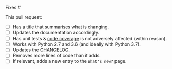 Fixes #

This pull request:
- [ ] Has a title that summarises what is changing.
- [ ] Updates the documentation accordingly.
- [ ] Has unit tests & [code coverage](https://coveralls.io/github/sdss/marvin) is not adversely affected (within reason).
- [ ] Works with Python 2.7 and 3.6 (and ideally with Python 3.7).
- [ ] Updates the [CHANGELOG](https://github.com/sdss/marvin/blob/master/CHANGELOG.rst).
- [ ] Removes more lines of code than it adds.
- [ ] If relevant, adds a new entry to the `What's new?` page.
